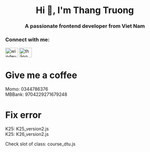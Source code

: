 <h1 align="center">Hi 👋, I'm Thang Truong</h1>
<h3 align="center">A passionate frontend developer from Viet Nam</h3>

<h3 align="left">Connect with me:</h3>
<p align="left">
<a href="https://fb.com/windev.winstudio" target="blank"><img align="center" src="https://raw.githubusercontent.com/rahuldkjain/github-profile-readme-generator/master/src/images/icons/Social/facebook.svg" alt="windev.winstudio" height="30" width="40" /></a>
<a href="https://www.youtube.com/channel/UCspRZzHW_VxDF9-fCIfH3-A" target="blank"><img align="center" src="https://raw.githubusercontent.com/rahuldkjain/github-profile-readme-generator/master/src/images/icons/Social/youtube.svg" alt="thắng trương quốc" height="30" width="40" /></a>
</p>


# Give me a coffee 
<p align="left">
 Momo: 0344786376
 <br/>
MBBank: 9704229271679248
 </p>

# Fix error
<p align="left">
 K25: K25_version2.js
 <br/>
 K25: K26_version2.js
  </p>
  <p align="left">
Check slot of class: course_dtu.js
  </p>
